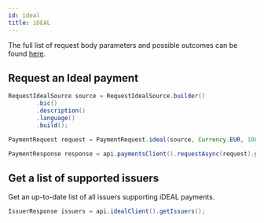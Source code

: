 ```yaml
---
id: ideal
title: iDEAL
---
```


The full list of request body parameters and possible outcomes can be found [here](https://docs.checkout.com/payments/payment-methods/bank-transfers/ideal).

## Request an Ideal payment

```java
RequestIdealSource source = RequestIdealSource.builder()
        .bic()
        .description()
        .language()
        .build();

PaymentRequest request = PaymentRequest.ideal(source, Currency.EUR, 10L);

PaymentResponse response = api.paymentsClient().requestAsync(request).get();
```
## Get a list of supported issuers

Get an up-to-date list of all issuers supporting iDEAL payments.

```java
IssuerResponse issuers = api.idealClient().getIssuers();
```

